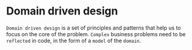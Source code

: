 # Domain driven design

`Domain driven design` is a set of principles and patterns that help us to focus on the core of the problem. `Complex` business problems need to be `reflected` in code, in the form of a `model` of the `domain`.
